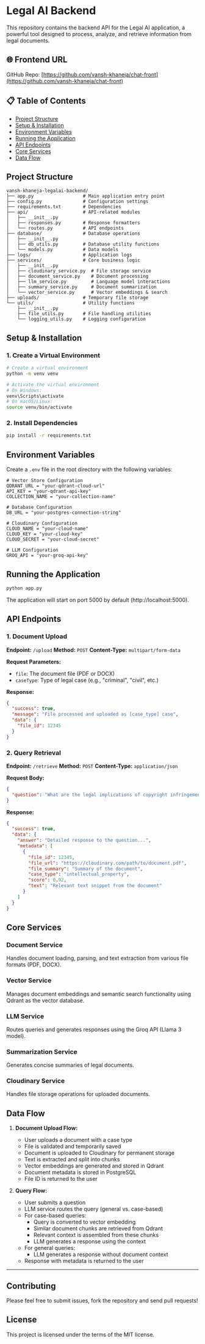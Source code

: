 # Legal AI Backend

This repository contains the backend API for the Legal AI application, a powerful tool designed to process, analyze, and retrieve information from legal documents.

## 🌐 Frontend URL

GitHub Repo: [https://github.com/vansh-khaneja/chat-front](https://github.com/vansh-khaneja/chat-front)


## 📋 Table of Contents

- [Project Structure](#project-structure)
- [Setup & Installation](#setup--installation)
- [Environment Variables](#environment-variables)
- [Running the Application](#running-the-application)
- [API Endpoints](#api-endpoints)
- [Core Services](#core-services)
- [Data Flow](#data-flow)

## Project Structure

```
vansh-khaneja-legalai-backend/
├── app.py                  # Main application entry point
├── config.py               # Configuration settings
├── requirements.txt        # Dependencies
├── api/                    # API-related modules
│   ├── __init__.py
│   ├── responses.py        # Response formatters
│   └── routes.py           # API endpoints
├── database/               # Database operations
│   ├── __init__.py
│   ├── db_utils.py         # Database utility functions
│   └── models.py           # Data models
├── logs/                   # Application logs
├── services/               # Core business logic
│   ├── __init__.py
│   ├── cloudinary_service.py  # File storage service
│   ├── document_service.py    # Document processing
│   ├── llm_service.py         # Language model interactions
│   ├── summary_service.py     # Document summarization
│   └── vector_service.py      # Vector embeddings & search
├── uploads/                # Temporary file storage
└── utils/                  # Utility functions
    ├── __init__.py
    ├── file_utils.py       # File handling utilities
    └── logging_utils.py    # Logging configuration
```

## Setup & Installation

### 1. Create a Virtual Environment

```bash
# Create a virtual environment
python -m venv venv

# Activate the virtual environment
# On Windows:
venv\Scripts\activate
# On macOS/Linux:
source venv/bin/activate
```

### 2. Install Dependencies

```bash
pip install -r requirements.txt
```

## Environment Variables

Create a `.env` file in the root directory with the following variables:

```
# Vector Store Configuration
QDRANT_URL = "your-qdrant-cloud-url"
API_KEY = "your-qdrant-api-key"
COLLECTION_NAME = "your-collection-name"

# Database Configuration
DB_URL = "your-postgres-connection-string"

# Cloudinary Configuration
CLOUD_NAME = "your-cloud-name"
CLOUD_KEY = "your-cloud-key"
CLOUD_SECRET = "your-cloud-secret"

# LLM Configuration
GROQ_API = "your-groq-api-key"
```

## Running the Application

```bash
python app.py
```

The application will start on port 5000 by default (http://localhost:5000).

## API Endpoints

### 1. Document Upload

**Endpoint:** `/upload`
**Method:** `POST`
**Content-Type:** `multipart/form-data`

**Request Parameters:**
- `file`: The document file (PDF or DOCX)
- `caseType`: Type of legal case (e.g., "criminal", "civil", etc.)

**Response:**
```json
{
  "success": true,
  "message": "File processed and uploaded as [case_type] case",
  "data": {
    "file_id": 12345
  }
}
```

### 2. Query Retrieval

**Endpoint:** `/retrieve`
**Method:** `POST`
**Content-Type:** `application/json`

**Request Body:**
```json
{
  "question": "What are the legal implications of copyright infringement?"
}
```

**Response:**
```json
{
  "success": true,
  "data": {
    "answer": "Detailed response to the question...",
    "metadata": [
      {
        "file_id": 12345,
        "file_url": "https://cloudinary.com/path/to/document.pdf",
        "file_summary": "Summary of the document",
        "case_type": "intellectual_property",
        "score": 0.92,
        "text": "Relevant text snippet from the document"
      }
    ]
  }
}
```

## Core Services

### Document Service
Handles document loading, parsing, and text extraction from various file formats (PDF, DOCX).

### Vector Service
Manages document embeddings and semantic search functionality using Qdrant as the vector database.

### LLM Service
Routes queries and generates responses using the Groq API (Llama 3 model).

### Summarization Service
Generates concise summaries of legal documents.

### Cloudinary Service
Handles file storage operations for uploaded documents.

## Data Flow

1. **Document Upload Flow:**
   - User uploads a document with a case type
   - File is validated and temporarily saved
   - Document is uploaded to Cloudinary for permanent storage
   - Text is extracted and split into chunks
   - Vector embeddings are generated and stored in Qdrant
   - Document metadata is stored in PostgreSQL
   - File ID is returned to the user

2. **Query Flow:**
   - User submits a question
   - LLM service routes the query (general vs. case-based)
   - For case-based queries:
     - Query is converted to vector embedding
     - Similar document chunks are retrieved from Qdrant
     - Relevant context is assembled from these chunks
     - LLM generates a response using the context
   - For general queries:
     - LLM generates a response without document context
   - Response with metadata is returned to the user

---

## Contributing

Please feel free to submit issues, fork the repository and send pull requests!

## License

This project is licensed under the terms of the MIT license.

